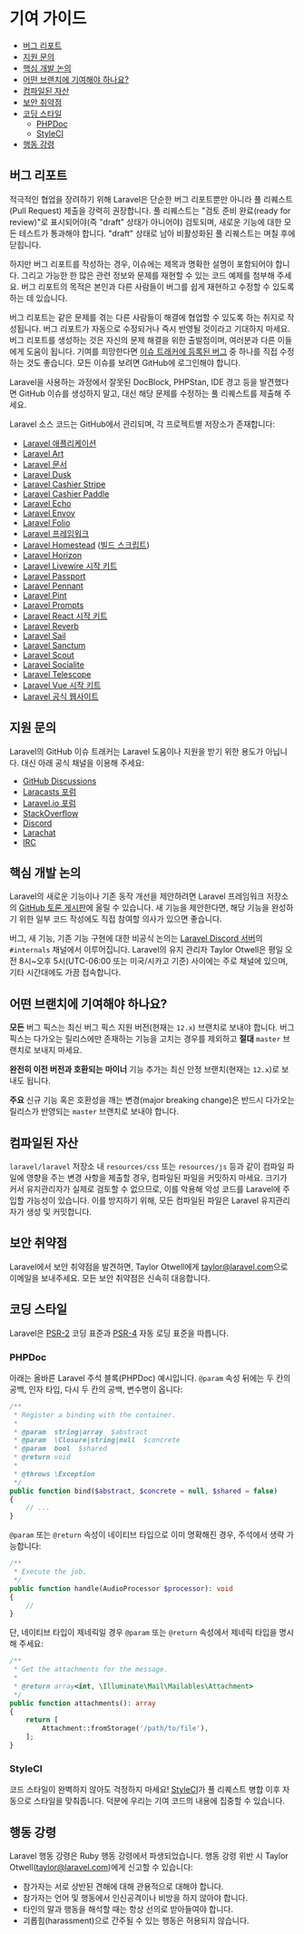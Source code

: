 # 기여 가이드

- [버그 리포트](#bug-reports)
- [지원 문의](#support-questions)
- [핵심 개발 논의](#core-development-discussion)
- [어떤 브랜치에 기여해야 하나요?](#which-branch)
- [컴파일된 자산](#compiled-assets)
- [보안 취약점](#security-vulnerabilities)
- [코딩 스타일](#coding-style)
    - [PHPDoc](#phpdoc)
    - [StyleCI](#styleci)
- [행동 강령](#code-of-conduct)

<a name="bug-reports"></a>
## 버그 리포트

적극적인 협업을 장려하기 위해 Laravel은 단순한 버그 리포트뿐만 아니라 풀 리퀘스트(Pull Request) 제출을 강력히 권장합니다. 풀 리퀘스트는 "검토 준비 완료(ready for review)"로 표시되어야(즉 "draft" 상태가 아니어야) 검토되며, 새로운 기능에 대한 모든 테스트가 통과해야 합니다. "draft" 상태로 남아 비활성화된 풀 리퀘스트는 며칠 후에 닫힙니다.

하지만 버그 리포트를 작성하는 경우, 이슈에는 제목과 명확한 설명이 포함되어야 합니다. 그리고 가능한 한 많은 관련 정보와 문제를 재현할 수 있는 코드 예제를 첨부해 주세요. 버그 리포트의 목적은 본인과 다른 사람들이 버그를 쉽게 재현하고 수정할 수 있도록 하는 데 있습니다.

버그 리포트는 같은 문제를 겪는 다른 사람들이 해결에 협업할 수 있도록 하는 취지로 작성됩니다. 버그 리포트가 자동으로 수정되거나 즉시 반영될 것이라고 기대하지 마세요. 버그 리포트를 생성하는 것은 자신의 문제 해결을 위한 출발점이며, 여러분과 다른 이들에게 도움이 됩니다. 기여를 희망한다면 [이슈 트래커에 등록된 버그](https://github.com/issues?q=is%3Aopen+is%3Aissue+label%3Abug+user%3Alaravel) 중 하나를 직접 수정하는 것도 좋습니다. 모든 이슈를 보려면 GitHub에 로그인해야 합니다.

Laravel을 사용하는 과정에서 잘못된 DocBlock, PHPStan, IDE 경고 등을 발견했다면 GitHub 이슈를 생성하지 말고, 대신 해당 문제를 수정하는 풀 리퀘스트를 제출해 주세요.

Laravel 소스 코드는 GitHub에서 관리되며, 각 프로젝트별 저장소가 존재합니다:

<div class="content-list" markdown="1">

- [Laravel 애플리케이션](https://github.com/laravel/laravel)
- [Laravel Art](https://github.com/laravel/art)
- [Laravel 문서](https://github.com/laravel/docs)
- [Laravel Dusk](https://github.com/laravel/dusk)
- [Laravel Cashier Stripe](https://github.com/laravel/cashier)
- [Laravel Cashier Paddle](https://github.com/laravel/cashier-paddle)
- [Laravel Echo](https://github.com/laravel/echo)
- [Laravel Envoy](https://github.com/laravel/envoy)
- [Laravel Folio](https://github.com/laravel/folio)
- [Laravel 프레임워크](https://github.com/laravel/framework)
- [Laravel Homestead](https://github.com/laravel/homestead) ([빌드 스크립트](https://github.com/laravel/settler))
- [Laravel Horizon](https://github.com/laravel/horizon)
- [Laravel Livewire 시작 키트](https://github.com/laravel/livewire-starter-kit)
- [Laravel Passport](https://github.com/laravel/passport)
- [Laravel Pennant](https://github.com/laravel/pennant)
- [Laravel Pint](https://github.com/laravel/pint)
- [Laravel Prompts](https://github.com/laravel/prompts)
- [Laravel React 시작 키트](https://github.com/laravel/react-starter-kit)
- [Laravel Reverb](https://github.com/laravel/reverb)
- [Laravel Sail](https://github.com/laravel/sail)
- [Laravel Sanctum](https://github.com/laravel/sanctum)
- [Laravel Scout](https://github.com/laravel/scout)
- [Laravel Socialite](https://github.com/laravel/socialite)
- [Laravel Telescope](https://github.com/laravel/telescope)
- [Laravel Vue 시작 키트](https://github.com/laravel/vue-starter-kit)
- [Laravel 공식 웹사이트](https://github.com/laravel/laravel.com)

</div>

<a name="support-questions"></a>
## 지원 문의

Laravel의 GitHub 이슈 트래커는 Laravel 도움이나 지원을 받기 위한 용도가 아닙니다. 대신 아래 공식 채널을 이용해 주세요:

<div class="content-list" markdown="1">

- [GitHub Discussions](https://github.com/laravel/framework/discussions)
- [Laracasts 포럼](https://laracasts.com/discuss)
- [Laravel.io 포럼](https://laravel.io/forum)
- [StackOverflow](https://stackoverflow.com/questions/tagged/laravel)
- [Discord](https://discord.gg/laravel)
- [Larachat](https://larachat.co)
- [IRC](https://web.libera.chat/?nick=artisan&channels=#laravel)

</div>

<a name="core-development-discussion"></a>
## 핵심 개발 논의

Laravel의 새로운 기능이나 기존 동작 개선을 제안하려면 Laravel 프레임워크 저장소의 [GitHub 토론 게시판](https://github.com/laravel/framework/discussions)에 올릴 수 있습니다. 새 기능을 제안한다면, 해당 기능을 완성하기 위한 일부 코드 작성에도 직접 참여할 의사가 있으면 좋습니다.

버그, 새 기능, 기존 기능 구현에 대한 비공식 논의는 [Laravel Discord 서버](https://discord.gg/laravel)의 `#internals` 채널에서 이루어집니다. Laravel의 유지 관리자 Taylor Otwell은 평일 오전 8시~오후 5시(UTC-06:00 또는 미국/시카고 기준) 사이에는 주로 채널에 있으며, 기타 시간대에도 가끔 접속합니다.

<a name="which-branch"></a>
## 어떤 브랜치에 기여해야 하나요?

**모든** 버그 픽스는 최신 버그 픽스 지원 버전(현재는 `12.x`) 브랜치로 보내야 합니다. 버그 픽스는 다가오는 릴리스에만 존재하는 기능을 고치는 경우를 제외하고 **절대** `master` 브랜치로 보내지 마세요.

**완전히 이전 버전과 호환되는** **마이너** 기능 추가는 최신 안정 브랜치(현재는 `12.x`)로 보내도 됩니다.

**주요** 신규 기능 혹은 호환성을 깨는 변경(major breaking change)은 반드시 다가오는 릴리스가 반영되는 `master` 브랜치로 보내야 합니다.

<a name="compiled-assets"></a>
## 컴파일된 자산

`laravel/laravel` 저장소 내 `resources/css` 또는 `resources/js` 등과 같이 컴파일 파일에 영향을 주는 변경 사항을 제출할 경우, 컴파일된 파일을 커밋하지 마세요. 크기가 커서 유지관리자가 실제로 검토할 수 없으므로, 이를 악용해 악성 코드를 Laravel에 주입할 가능성이 있습니다. 이를 방지하기 위해, 모든 컴파일된 파일은 Laravel 유지관리자가 생성 및 커밋합니다.

<a name="security-vulnerabilities"></a>
## 보안 취약점

Laravel에서 보안 취약점을 발견하면, Taylor Otwell에게 <a href="mailto:taylor@laravel.com">taylor@laravel.com</a>으로 이메일을 보내주세요. 모든 보안 취약점은 신속히 대응합니다.

<a name="coding-style"></a>
## 코딩 스타일

Laravel은 [PSR-2](https://github.com/php-fig/fig-standards/blob/master/accepted/PSR-2-coding-style-guide.md) 코딩 표준과 [PSR-4](https://github.com/php-fig/fig-standards/blob/master/accepted/PSR-4-autoloader.md) 자동 로딩 표준을 따릅니다.

<a name="phpdoc"></a>
### PHPDoc

아래는 올바른 Laravel 주석 블록(PHPDoc) 예시입니다. `@param` 속성 뒤에는 두 칸의 공백, 인자 타입, 다시 두 칸의 공백, 변수명이 옵니다:

```php
/**
 * Register a binding with the container.
 *
 * @param  string|array  $abstract
 * @param  \Closure|string|null  $concrete
 * @param  bool  $shared
 * @return void
 *
 * @throws \Exception
 */
public function bind($abstract, $concrete = null, $shared = false)
{
    // ...
}
```

`@param` 또는 `@return` 속성이 네이티브 타입으로 이미 명확해진 경우, 주석에서 생략 가능합니다:

```php
/**
 * Execute the job.
 */
public function handle(AudioProcessor $processor): void
{
    //
}
```

단, 네이티브 타입이 제네릭일 경우 `@param` 또는 `@return` 속성에서 제네릭 타입을 명시해 주세요:

```php
/**
 * Get the attachments for the message.
 *
 * @return array<int, \Illuminate\Mail\Mailables\Attachment>
 */
public function attachments(): array
{
    return [
        Attachment::fromStorage('/path/to/file'),
    ];
}
```

<a name="styleci"></a>
### StyleCI

코드 스타일이 완벽하지 않아도 걱정하지 마세요! [StyleCI](https://styleci.io/)가 풀 리퀘스트 병합 이후 자동으로 스타일을 맞춰줍니다. 덕분에 우리는 기여 코드의 내용에 집중할 수 있습니다.

<a name="code-of-conduct"></a>
## 행동 강령

Laravel 행동 강령은 Ruby 행동 강령에서 파생되었습니다. 행동 강령 위반 시 Taylor Otwell(taylor@laravel.com)에게 신고할 수 있습니다:

<div class="content-list" markdown="1">

- 참가자는 서로 상반된 견해에 대해 관용적으로 대해야 합니다.
- 참가자는 언어 및 행동에서 인신공격이나 비방을 하지 않아야 합니다.
- 타인의 말과 행동을 해석할 때는 항상 선의로 받아들여야 합니다.
- 괴롭힘(harassment)으로 간주될 수 있는 행동은 허용되지 않습니다.

</div>